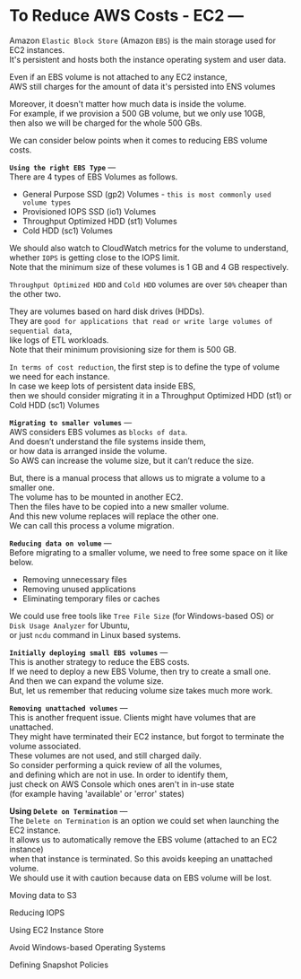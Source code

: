 # To Reduce AWS Costs - EC2 — 

Amazon `Elastic Block Store` (Amazon `EBS`) is the main storage used for EC2 instances.  
It's persistent and hosts both the instance operating system and user data.  

Even if an EBS volume is not attached to any EC2 instance,  
AWS still charges for the amount of data it's persisted into ENS volumes  

Moreover, it doesn't matter how much data is inside the volume.  
For example, if we provision a 500 GB volume, but we only use 10GB,  
then also we will be charged for the whole 500 GBs.  

We can consider below points when it comes to reducing EBS volume costs.  

**`Using the right EBS Type`** —  
There are 4 types of EBS Volumes as follows.

- General Purpose SSD (gp2) Volumes - `this is most commonly used volume types`  
- Provisioned IOPS SSD (io1) Volumes
- Throughput Optimized HDD (st1) Volumes
- Cold HDD (sc1) Volumes  

We should also watch to CloudWatch metrics for the volume to understand,  
whether `IOPS` is getting close to the IOPS limit.  
Note that the minimum size of these volumes is 1 GB and 4 GB respectively.  

`Throughput Optimized HDD` and `Cold HDD` volumes are over `50%` cheaper than the other two.  

They are volumes based on hard disk drives (HDDs).  
They are `good for applications that read or write large volumes of sequential data`,  
like logs of ETL workloads.  
Note that their minimum provisioning size for them is 500 GB.  

`In terms of cost reduction`, the first step is to define the type of volume we need for each instance.  
In case we keep lots of persistent data inside EBS,  
then we should consider migrating it in a Throughput Optimized HDD (st1) or Cold HDD (sc1) Volumes  

**`Migrating to smaller volumes`** —  
AWS considers EBS volumes as `blocks of data`.  
And doesn’t understand the file systems inside them,  
or how data is arranged inside the volume.  
So AWS can increase the volume size, but it can’t reduce the size.  

But, there is a manual process that allows us to migrate a volume to a smaller one.  
The volume has to be mounted in another EC2.  
Then the files have to be copied into a new smaller volume.  
And this new volume replaces will replace the other one.  
We can call this process a volume migration.  

**`Reducing data on volume`** —  
Before migrating to a smaller volume, we need to free some space on it like below.  
- Removing unnecessary files
- Removing unused applications
- Eliminating temporary files or caches  

We could use free tools like `Tree File Size` (for Windows-based OS) or `Disk Usage Analyzer` for Ubuntu,  
or just `ncdu` command in Linux based systems.  

**`Initially deploying small EBS volumes`** —  
This is another strategy to reduce the EBS costs.  
If we need to deploy a new EBS Volume, then try to create a small one.  
And then we can expand the volume size.  
But, let us remember that reducing volume size takes much more work.  

**`Removing unattached volumes`** —  
This is another frequent issue. Clients might have volumes that are unattached.  
They might have terminated their EC2 instance, but forgot to terminate the volume associated.  
These volumes are not used, and still charged daily.  
So consider performing a quick review of all the volumes,  
and defining which are not in use. In order to identify them,  
just check on AWS Console which ones aren't in in-use state  
(for example having 'available' or 'error' states)  

**Using `Delete on Termination`** —  
The `Delete on Termination` is an option we could set when launching the EC2 instance.  
It allows us to automatically remove the EBS volume (attached to an EC2 instance)  
when that instance is terminated. So this avoids keeping an unattached volume.  
We should use it with caution because data on EBS volume will be lost.  


Moving data to S3

Reducing IOPS

Using EC2 Instance Store

Avoid Windows-based Operating Systems

Defining Snapshot Policies










